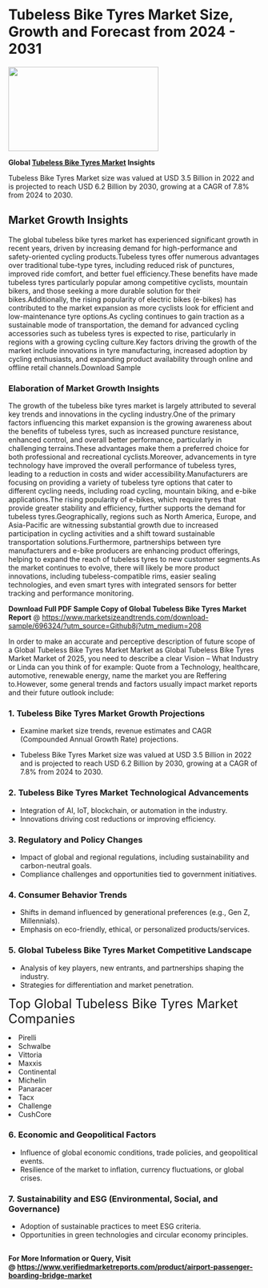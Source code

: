 <H1>Tubeless Bike Tyres Market Size, Growth and Forecast from 2024 - 2031</H1><img class="aligncenter size-medium wp-image-584254" src="https://thirdeyenews.in/wp-content/uploads/2024/09/Global-Market-Research-300x168.jpeg" alt="" width="300" height="168" /><p><strong>Global&nbsp;<a href="https://www.marketsizeandtrends.com/download-sample/696324/?utm_source=Github8j?utm_medium=208">Tubeless Bike Tyres Market</a> Insights</strong></p><p>Tubeless Bike Tyres Market size was valued at USD 3.5 Billion in 2022 and is projected to reach USD 6.2 Billion by 2030, growing at a CAGR of 7.8% from 2024 to 2030.</p><p><h2>Market Growth Insights</h2> The global tubeless bike tyres market has experienced significant growth in recent years, driven by increasing demand for high-performance and safety-oriented cycling products.Tubeless tyres offer numerous advantages over traditional tube-type tyres, including reduced risk of punctures, improved ride comfort, and better fuel efficiency.These benefits have made tubeless tyres particularly popular among competitive cyclists, mountain bikers, and those seeking a more durable solution for their bikes.Additionally, the rising popularity of electric bikes (e-bikes) has contributed to the market expansion as more cyclists look for efficient and low-maintenance tyre options.As cycling continues to gain traction as a sustainable mode of transportation, the demand for advanced cycling accessories such as tubeless tyres is expected to rise, particularly in regions with a growing cycling culture.Key factors driving the growth of the market include innovations in tyre manufacturing, increased adoption by cycling enthusiasts, and expanding product availability through online and offline retail channels.Download Sample <h3>Elaboration of Market Growth Insights</h3> The growth of the tubeless bike tyres market is largely attributed to several key trends and innovations in the cycling industry.One of the primary factors influencing this market expansion is the growing awareness about the benefits of tubeless tyres, such as increased puncture resistance, enhanced control, and overall better performance, particularly in challenging terrains.These advantages make them a preferred choice for both professional and recreational cyclists.Moreover, advancements in tyre technology have improved the overall performance of tubeless tyres, leading to a reduction in costs and wider accessibility.Manufacturers are focusing on providing a variety of tubeless tyre options that cater to different cycling needs, including road cycling, mountain biking, and e-bike applications.The rising popularity of e-bikes, which require tyres that provide greater stability and efficiency, further supports the demand for tubeless tyres.Geographically, regions such as North America, Europe, and Asia-Pacific are witnessing substantial growth due to increased participation in cycling activities and a shift toward sustainable transportation solutions.Furthermore, partnerships between tyre manufacturers and e-bike producers are enhancing product offerings, helping to expand the reach of tubeless tyres to new customer segments.As the market continues to evolve, there will likely be more product innovations, including tubeless-compatible rims, easier sealing technologies, and even smart tyres with integrated sensors for better tracking and performance monitoring.</p><p><span class=""><strong>Download Full PDF Sample Copy of Global Tubeless Bike Tyres Market Report</strong> @ <a href="https://www.marketsizeandtrends.com/download-sample/696324/?utm_source=Github8j?utm_medium=208" target="_blank">https://www.marketsizeandtrends.com/download-sample/696324/?utm_source=Github8j?utm_medium=208</a></span></p><p>In order to make an accurate and perceptive description of future scope of a Global&nbsp;Tubeless Bike Tyres Market Market as Global&nbsp;Tubeless Bike Tyres Market Market of 2025, you need to describe a clear Vision &ndash; What Industry or Linda can you think of for example: Quote from a Technology, healthcare, automotive, renewable energy, name the market you are Reffering to.However, some general trends and factors usually impact market reports and their future outlook include:</p><h3>1.&nbsp;<strong>Tubeless Bike Tyres Market Growth Projections</strong></h3><ul><li>Examine market size trends, revenue estimates and CAGR (Compounded Annual Growth Rate) projections.</li><li><p>Tubeless Bike Tyres Market size was valued at USD 3.5 Billion in 2022 and is projected to reach USD 6.2 Billion by 2030, growing at a CAGR of 7.8% from 2024 to 2030.</p></li></ul><h3>2.&nbsp;<strong>Tubeless Bike Tyres Market Technological Advancements</strong></h3><ul><li>Integration of AI, IoT, blockchain, or automation in the industry.</li><li>Innovations driving cost reductions or improving efficiency.</li></ul><h3>3.&nbsp;<strong>Regulatory and Policy Changes</strong></h3><ul><li>Impact of global and regional regulations, including sustainability and carbon-neutral goals.</li><li>Compliance challenges and opportunities tied to government initiatives.</li></ul><h3>4.&nbsp;<strong>Consumer Behavior Trends</strong></h3><ul><li>Shifts in demand influenced by generational preferences (e.g., Gen Z, Millennials).</li><li>Emphasis on eco-friendly, ethical, or personalized products/services.</li></ul><h3>5.&nbsp;<strong>Global Tubeless Bike Tyres Market Competitive Landscape</strong></h3><ul><li>Analysis of key players, new entrants, and partnerships shaping the industry.</li><li>Strategies for differentiation and market penetration.</li></ul><p data-pm-slice="1 1 []"><span style="color: inherit; font-family: inherit; font-size: 25px;">Top Global Tubeless Bike Tyres Market Companies</span></p><div class="" data-test-id=""><p><li>Pirelli</li><li> Schwalbe</li><li> Vittoria</li><li> Maxxis</li><li> Continental</li><li> Michelin</li><li> Panaracer</li><li> Tacx</li><li> Challenge</li><li> CushCore</li></p></div><h3>6.&nbsp;<strong>Economic and Geopolitical Factors</strong></h3><ul><li>Influence of global economic conditions, trade policies, and geopolitical events.</li><li>Resilience of the market to inflation, currency fluctuations, or global crises.</li></ul><h3>7.&nbsp;<strong>Sustainability and ESG (Environmental, Social, and Governance)</strong></h3><ul><li>Adoption of sustainable practices to meet ESG criteria.</li><li>Opportunities in green technologies and circular economy principles.</li></ul><h2><strong style="font-size: 14px;">For More Information or Query, Visit @&nbsp;</strong><a style="background-color: #ffffff; font-size: 14px;" href="https://www.marketsizeandtrends.com/report/tubeless-bike-tyres-market/" target="_blank">https://www.verifiedmarketreports.com/product/airport-passenger-boarding-bridge-market</a></h2>
